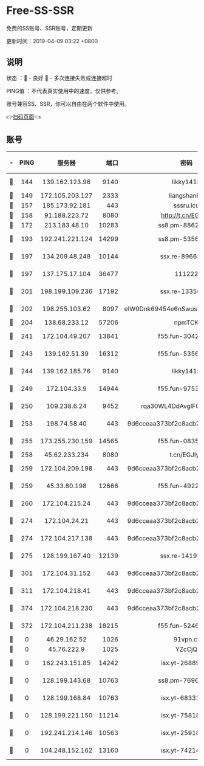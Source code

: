 # Free-SS-SSR

免费的SS账号、SSR账号，定期更新

更新时间：2019-04-09 03:22 +0800

## 说明

状态     ：🙂 - 良好 🙁 - 多次连接失败或连接超时

PING值   ：不代表真实使用中的速度，仅供参考。

账号兼容SS、SSR，你可以自由在两个软件中使用。

👉[扫码页面](https://liesauer.github.io/Free-SS-SSR/)👈

## 账号

|-|PING|服务器|端口|密码|加密方式|区域|
|:----:|:----:|:-----:|-----:|:----:|:----:|:----:|
|🙂|144|139.162.123.96|9140|likky1415|aes-256-cfb|JP|
|🙂|149|172.105.203.127|2333|liangshanbo|chacha20|JP|
|🙂|157|185.173.92.181|443|sssru.icu|rc4-md5|RU|
|🙂|158|91.188.223.72|8080|http://t.cn/EGJIyrl|rc4-md5|RU|
|🙂|172|213.183.48.10|10283|ss8.pm-88628460|rc4-md5|RU|
|🙂|193|192.241.221.124|14299|ss8.pm-53565122|aes-256-cfb|US|
|🙂|197|134.209.48.248|10144|ssx.re-89665984|aes-256-cfb|US|
|🙂|197|137.175.17.104|36477|111222|aes-256-cfb|CN|
|🙂|201|198.199.109.236|17192|ssx.re-13356046|aes-256-cfb|US|
|🙂|202|198.255.103.62|8097|eIW0Dnk69454e6nSwuspv9DmS201tQ0D|aes-256-cfb|US|
|🙂|204|138.68.233.12|57206|npmTCK|rc4-md5|US|
|🙂|241|172.104.49.207|13841|f55.fun-30420526|aes-256-cfb|SG|
|🙂|243|139.162.51.39|16312|f55.fun-53567565|aes-256-cfb|SG|
|🙂|244|139.162.185.76|9140|likky1415|aes-256-cfb|DE|
|🙂|249|172.104.33.9|14944|f55.fun-97539524|aes-256-cfb|SG|
|🙂|250|109.238.6.24|9452|rqa30WL4DdAvgIFG6Fs3znzTa|aes-256-cfb|FR|
|🙂|253|198.74.58.40|443|9d6cceaa373bf2c8acb22e60b6a58be6|aes-256-cfb|US|
|🙂|255|173.255.230.159|14565|f55.fun-08354460|aes-256-cfb|US|
|🙂|258|45.62.233.234|8080|t.cn/EGJIyrl|rc4-md5|CA|
|🙂|259|172.104.209.198|443|9d6cceaa373bf2c8acb22e60b6a58be6|aes-256-cfb|US|
|🙂|259|45.33.80.198|12666|f55.fun-49224409|aes-256-cfb|US|
|🙂|260|172.104.215.24|443|9d6cceaa373bf2c8acb22e60b6a58be6|aes-256-cfb|US|
|🙂|274|172.104.24.21|443|9d6cceaa373bf2c8acb22e60b6a58be6|aes-256-cfb|US|
|🙂|274|172.104.217.138|443|9d6cceaa373bf2c8acb22e60b6a58be6|aes-256-cfb|US|
|🙂|275|128.199.167.40|12139|ssx.re-14197752|aes-256-cfb|SG|
|🙂|301|172.104.31.152|443|9d6cceaa373bf2c8acb22e60b6a58be6|aes-256-cfb|US|
|🙂|311|172.104.218.41|443|9d6cceaa373bf2c8acb22e60b6a58be6|aes-256-cfb|US|
|🙂|374|172.104.218.230|443|9d6cceaa373bf2c8acb22e60b6a58be6|aes-256-cfb|US|
|🙂|372|172.104.211.238|18215|f55.fun-52464374|aes-256-cfb|US|
|🙁|0|46.29.162.52|1026|91vpn.cf|rc4-md5|RU|
|🙁|0|45.76.222.9|1025|YZcCjQ|rc4-md5|JP|
|🙁|0|162.243.151.85|14242|isx.yt-26889865|aes-256-cfb|US|
|🙁|0|128.199.143.68|10763|ss8.pm-76962074|aes-256-cfb|SG|
|🙁|0|128.199.168.84|10763|isx.yt-68331101|aes-256-cfb|SG|
|🙁|0|128.199.221.150|11214|isx.yt-75818921|aes-256-cfb|SG|
|🙁|0|192.241.214.146|10563|isx.yt-25918764|aes-256-cfb|US|
|🙁|0|104.248.152.162|13160|isx.yt-74214168|aes-256-cfb|SG|
